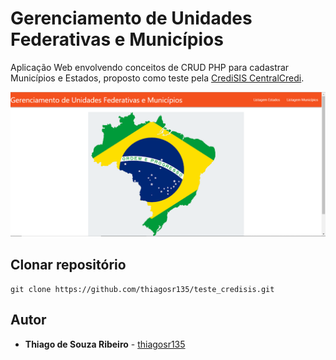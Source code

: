  # Gerenciamento de Unidades Federativas e Municípios

Aplicação Web envolvendo conceitos de CRUD PHP para cadastrar Municípios e Estados, proposto como teste pela [CrediSIS CentralCredi](https://credisis.com.br/central-credi).

![](print.png)

## Clonar repositório

`` git clone https://github.com/thiagosr135/teste_credisis.git ``

## Autor
* **Thiago de Souza Ribeiro** - [thiagosr135](https://github.com/thiagosr135)
